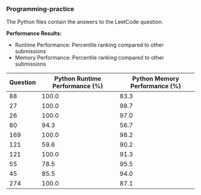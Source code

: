 
### Programming-practice

The Python files contain the answers to the LeetCode question.

**Performance Results:**
- Runtime Performance: Percentile ranking compared to other submissions
- Memory Performance: Percentile ranking compared to other submissions

| Question | Python Runtime Performance (%) | Python Memory Performance (%) |
| --- | --- | --- |
| 88 | 100.0 | 83.3 |
| 27 | 100.0 | 98.7 |
| 26 | 100.0 | 97.0 |
| 80 | 94.3 | 56.7 |
| 169 | 100.0 | 98.2 |
| 121 | 59.6 | 90.2 |
| 121 | 100.0 | 91.3 |
| 55 | 78.5 | 95.5 |
| 45 | 85.5 | 94.0 |
| 274 | 100.0 | 87.1 |
